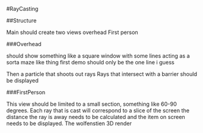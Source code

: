 #RayCasting

##Structure

Main should create two views
	overhead 
	First person
	
###Overhead

should show something like a square window with some lines acting as a sorta maze like thing
first demo should only be the one line i guess

Then a particle that shoots out rays
Rays that intersect with a barrier should be displayed


###FirstPerson

This view should be limited to a small section, something like 60-90 degrees. 
Each ray that is cast will correspond to a slice of the screen
the distance the ray is away needs to be calculated and the item on screen needs to be displayed.
The wolfenstien 3D render 
